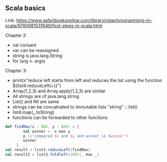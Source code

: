 ## Scala basics

Link:
https://www.safaribooksonline.com/library/view/programming-in-scala/9780981531649/first-steps-in-scala.html

Chapter 2:
  * val consant  
  * var can be reassigned
  * string is java.lang.String
  * for (arg <- args)

Chapter 3:
  *  print(s"reduce left starts from left and reduces the list using the function ${list4.reduceLeft(_+_)}")
  *  Array(1,2,3) and  Array.apply(1,2,3) are similar
  *  All strings are of java.lang.string
  *  List() and Nil are same
  *  strings can be concatnated to immutable lists "string" :: list()
  *  list4.map(_.toString) 
  *  functions can be forwarded to other functions
``` scala 
def findMax(x : Int, y : Int) = {
    	val winner =  x max y
    	p (s"compared $x and $y and winner is $winner")
    	winner
     }
val result = list3.reduceLeft(findMax)
val result2 = list3.foldleft(100)(_ max _)
```


